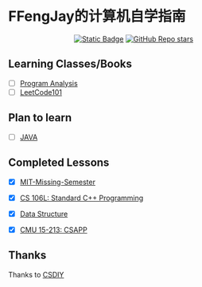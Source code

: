 # FFengJay的计算机自学指南

<p align="center">
<a href="https://img.shields.io/badge/PRs-welcome-blue"><img alt="Static Badge" src="https://img.shields.io/badge/PRs-welcome-blue"></a>
<a href="https://github.com/Feng-Jay/Be-competitive/stargazers"><img alt="GitHub Repo stars" src="https://img.shields.io/github/stars/Feng-Jay/Be-competitive"> </a>
</p>

## Learning Classes/Books

- [ ] [Program Analysis](https://www.bilibili.com/video/av91858985)
- [ ] [LeetCode101](https://github.com/changgyhub/leetcode_101/)

## Plan to learn

- [ ] [JAVA](https://sp18.datastructur.es/)

## Completed Lessons

- [x] [MIT-Missing-Semester](https://missing.csail.mit.edu/)

- [x] [CS 106L: Standard C++ Programming](http://web.stanford.edu/class/cs106l/)

- [x] [Data Structure](https://github.com/yingxiangyu/data_structure)

- [x] [CMU 15-213: CSAPP](http://csapp.cs.cmu.edu/)


## Thanks

Thanks to [CSDIY](https://github.com/PKUFlyingPig/cs-self-learning)